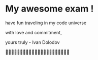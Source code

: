 # My awesome exam ! 

have fun traveling in my code universe 

with love and commitment,

yours truly - Ivan Dolodov 

🎸🎸🎸🎸🎸🎸🎸🎸🎸🎸🎸🎸🎸🎸🎸🎸🎸🎸🎸🎸🎸🎸

